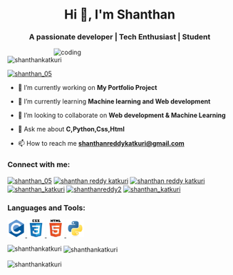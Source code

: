 
<h1 align="center">Hi 👋, I'm Shanthan</h1>
<h3 align="center">A passionate developer | Tech Enthusiast | Student</h3>
<img align="right" alt="coding" width="400" src="https://media3.giphy.com/media/v1.Y2lkPTc5MGI3NjExNmVkaXQ2cTYweXIxcHBrOGM1cnkzYnVzamIyZDlzdWQ0MnVoNWZrYyZlcD12MV9naWZzX3NlYXJjaCZjdD1n/2IudUHdI075HL02Pkk/giphy.gif">
<p align="left"> <img src="https://komarev.com/ghpvc/?username=shanthankatkuri&label=Profile%20views&color=0e75b6&style=flat" alt="shanthankatkuri" /> </p>

<p align="left"> <a href="https://twitter.com/shanthan_05" target="blank"><img src="https://img.shields.io/twitter/follow/shanthan_05?logo=twitter&style=for-the-badge" alt="shanthan_05" /></a> </p>

- 🔭 I’m currently working on **My Portfolio Project**

- 🌱 I’m currently learning **Machine learning and Web development**

- 👯 I’m looking to collaborate on **Web development & Machine Learning**

- 💬 Ask me about **C,Python,Css,Html**

- 📫 How to reach me **shanthanreddykatkuri@gmail.com**

<h3 align="left">Connect with me:</h3>
<p align="left">
<a href="https://twitter.com/shanthan_05" target="blank"><img align="center" src="https://raw.githubusercontent.com/rahuldkjain/github-profile-readme-generator/master/src/images/icons/Social/twitter.svg" alt="shanthan_05" height="30" width="40" /></a>
<a href="https://linkedin.com/in/shanthan reddy katkuri" target="blank"><img align="center" src="https://raw.githubusercontent.com/rahuldkjain/github-profile-readme-generator/master/src/images/icons/Social/linked-in-alt.svg" alt="shanthan reddy katkuri" height="30" width="40" /></a>
<a href="https://kaggle.com/shanthan reddy katkuri" target="blank"><img align="center" src="https://raw.githubusercontent.com/rahuldkjain/github-profile-readme-generator/master/src/images/icons/Social/kaggle.svg" alt="shanthan reddy katkuri" height="30" width="40" /></a>
<a href="https://instagram.com/shanthan_katkuri" target="blank"><img align="center" src="https://raw.githubusercontent.com/rahuldkjain/github-profile-readme-generator/master/src/images/icons/Social/instagram.svg" alt="shanthan_katkuri" height="30" width="40" /></a>
<a href="https://www.hackerrank.com/shanthanreddy2" target="blank"><img align="center" src="https://raw.githubusercontent.com/rahuldkjain/github-profile-readme-generator/master/src/images/icons/Social/hackerrank.svg" alt="shanthanreddy2" height="30" width="40" /></a>
<a href="https://www.leetcode.com/shanthan_katkuri" target="blank"><img align="center" src="https://raw.githubusercontent.com/rahuldkjain/github-profile-readme-generator/master/src/images/icons/Social/leet-code.svg" alt="shanthan_katkuri" height="30" width="40" /></a>
</p>

<h3 align="left">Languages and Tools:</h3>
<p align="left"> <a href="https://www.cprogramming.com/" target="_blank" rel="noreferrer"> <img src="https://raw.githubusercontent.com/devicons/devicon/master/icons/c/c-original.svg" alt="c" width="40" height="40"/> </a> <a href="https://www.w3schools.com/css/" target="_blank" rel="noreferrer"> <img src="https://raw.githubusercontent.com/devicons/devicon/master/icons/css3/css3-original-wordmark.svg" alt="css3" width="40" height="40"/> </a> <a href="https://www.w3.org/html/" target="_blank" rel="noreferrer"> <img src="https://raw.githubusercontent.com/devicons/devicon/master/icons/html5/html5-original-wordmark.svg" alt="html5" width="40" height="40"/> </a> <a href="https://www.python.org" target="_blank" rel="noreferrer"> <img src="https://raw.githubusercontent.com/devicons/devicon/master/icons/python/python-original.svg" alt="python" width="40" height="40"/> </a> </p>

<p><img align="left" src="https://github-readme-stats.vercel.app/api/top-langs?username=shanthankatkuri&show_icons=true&locale=en&layout=compact" alt="shanthankatkuri" /></p>

<p>&nbsp;<img align="center" src="https://github-readme-stats.vercel.app/api?username=shanthankatkuri&show_icons=true&locale=en" alt="shanthankatkuri" /></p>

<p><img align="center" src="https://github-readme-streak-stats.herokuapp.com/?user=shanthankatkuri&" alt="shanthankatkuri" /></p>
